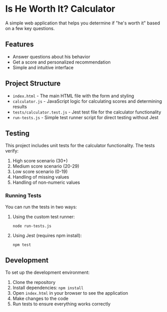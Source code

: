 # Is He Worth It? Calculator

A simple web application that helps you determine if "he's worth it" based on a few key questions.

## Features

- Answer questions about his behavior
- Get a score and personalized recommendation
- Simple and intuitive interface

## Project Structure

- `index.html` - The main HTML file with the form and styling
- `calculator.js` - JavaScript logic for calculating scores and determining results
- `tests/calculator.test.js` - Jest test file for the calculator functionality
- `run-tests.js` - Simple test runner script for direct testing without Jest

## Testing

This project includes unit tests for the calculator functionality. The tests verify:

1. High score scenario (30+)
2. Medium score scenario (20-29)
3. Low score scenario (0-19)
4. Handling of missing values
5. Handling of non-numeric values

### Running Tests

You can run the tests in two ways:

1. Using the custom test runner:
   ```
   node run-tests.js
   ```

2. Using Jest (requires npm install):
   ```
   npm test
   ```

## Development

To set up the development environment:

1. Clone the repository
2. Install dependencies: `npm install`
3. Open `index.html` in your browser to see the application
4. Make changes to the code
5. Run tests to ensure everything works correctly